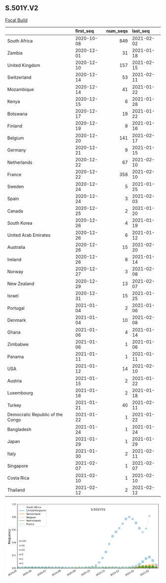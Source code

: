 

## S.501Y.V2
[Focal Build](https://nextstrain.org/groups/neherlab/ncov/S.501Y.V2?c=gt-S_501)

|                                  | first_seq   |   num_seqs | last_seq   |
|:---------------------------------|:------------|-----------:|:-----------|
| South Africa                     | 2020-10-08  |        849 | 2021-02-02 |
| Zambia                           | 2020-12-01  |         31 | 2021-01-18 |
| United Kingdom                   | 2020-12-10  |        157 | 2021-02-15 |
| Switzerland                      | 2020-12-14  |         53 | 2021-02-11 |
| Mozambique                       | 2020-12-14  |         41 | 2021-01-22 |
| Kenya                            | 2020-12-15  |          6 | 2021-01-28 |
| Botswana                         | 2020-12-17  |         19 | 2021-01-22 |
| Finland                          | 2020-12-19  |          8 | 2021-01-16 |
| Belgium                          | 2020-12-20  |        141 | 2021-02-17 |
| Germany                          | 2020-12-21  |          9 | 2021-01-15 |
| Netherlands                      | 2020-12-22  |         67 | 2021-02-10 |
| France                           | 2020-12-22  |        358 | 2021-02-10 |
| Sweden                           | 2020-12-24  |          5 | 2021-01-25 |
| Spain                            | 2020-12-24  |          3 | 2021-02-03 |
| Canada                           | 2020-12-25  |          2 | 2021-01-20 |
| South Korea                      | 2020-12-26  |          4 | 2021-01-19 |
| United Arab Emirates             | 2020-12-26  |          6 | 2021-01-12 |
| Australia                        | 2020-12-26  |         15 | 2021-02-20 |
| Ireland                          | 2020-12-26  |          8 | 2021-01-14 |
| Norway                           | 2020-12-27  |          3 | 2021-02-08 |
| New Zealand                      | 2020-12-29  |         13 | 2021-02-07 |
| Israel                           | 2020-12-31  |         15 | 2021-01-25 |
| Portugal                         | 2021-01-04  |          2 | 2021-01-06 |
| Denmark                          | 2021-01-04  |         10 | 2021-02-08 |
| Ghana                            | 2021-01-06  |          4 | 2021-01-14 |
| Zimbabwe                         | 2021-01-06  |          1 | 2021-01-06 |
| Panama                           | 2021-01-11  |          1 | 2021-01-11 |
| USA                              | 2021-01-12  |         14 | 2021-02-10 |
| Austria                          | 2021-01-15  |          2 | 2021-01-22 |
| Luxembourg                       | 2021-01-16  |          2 | 2021-01-18 |
| Turkey                           | 2021-01-21  |         40 | 2021-02-11 |
| Democratic Republic of the Congo | 2021-01-22  |          1 | 2021-01-22 |
| Bangladesh                       | 2021-01-24  |          1 | 2021-01-24 |
| Japan                            | 2021-01-29  |          1 | 2021-01-29 |
| Italy                            | 2021-01-30  |          2 | 2021-02-11 |
| Singapore                        | 2021-02-07  |          1 | 2021-02-07 |
| Costa Rica                       | 2021-02-10  |          1 | 2021-02-10 |
| Thailand                         | 2021-02-12  |          2 | 2021-02-12 |

![Overall trends S.501Y.V2](/overall_trends_figures/overall_trends_S.501Y.V2.png)